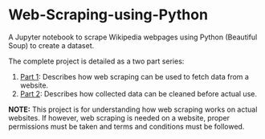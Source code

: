 # Web-Scraping-using-Python
A Jupyter notebook to scrape Wikipedia webpages using Python (Beautiful Soup) to create a dataset.

The complete project is detailed as a two part series:
1. [Part 1](https://towardsdatascience.com/dataset-creation-and-cleaning-web-scraping-using-python-part-1-33afbf360b6b): Describes how web scraping can be used to fetch data from a website.
2. [Part 2](https://towardsdatascience.com/dataset-creation-and-cleaning-web-scraping-using-python-part-2-7dce33cddf66): Describes how collected data can be cleaned before actual use.


**NOTE:** This project is for understanding how web scraping works on actual websites. If however, web scraping is needed on a website, proper permissions must be taken and terms and conditions must be followed.
